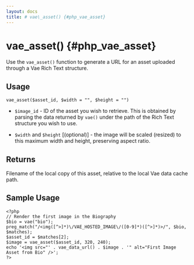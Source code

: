 ```yaml
---
layout: docs
title: # vae\_asset() {#php_vae_asset}
---
```


# vae\_asset() {#php_vae_asset}

Use the `vae_asset()` function to generate a URL for an asset uploaded
through a Vae Rich Text structure.

## Usage

`vae_asset($asset_id, $width = "", $height = "")`

-   `$image_id` - ID of the asset you wish to retrieve. This is obtained
    by parsing the data returned by `vae()` under the path of the Rich
    Text structure you wish to use.

-   `$width` and `$height` \[(optional)\] - the image will be
    scaled (resized) to this maximum width and height, preserving
    aspect ratio.

## Returns

Filename of the local copy of this asset, relative to the local Vae data
cache path.

## Sample Usage

    <?php
    // Render the first image in the Biography
    $bio = vae("bio");
    preg_match("/<img([^>]*)\/VAE_HOSTED_IMAGE\/([0-9]*)([^>]*)>/", $bio, $matches);
    $asset_id = $matches[2];
    $image = vae_asset($asset_id, 320, 240);
    echo '<img src="' . vae_data_url() . $image . '" alt="First Image Asset from Bio" />';
    ?>
